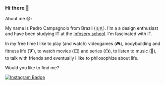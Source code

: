 ### Hi there 👋

About me 😄:

My name is Pedro Campagnolo from Brazil (🇧🇷). I'm a a design enthusiast and have been studying IT at the [Infoserv school](http://www.escolainfoserv.com.br). I'm fascinated with IT.

In my free time I like to play (and watch) videogames (🎮), bodybuilding and fitness life (🏋️), to watch movies (🎞️) and series (📺), to listen to music (🎵),  to talk with friends and eventually I like to philosophize about life.


Would you like to find me?


[![Instagram Badge](https://img.shields.io/badge/Instagram-E4405F?style=for-the-badge&logo=instagram&logoColor=white&link=https://instagram.com/pedrocampagnolo)](https://instagram.com/pedrocampagnolo)


<!--
**pedrocmpg/pedrocmpg** is a ✨ _special_ ✨ repository because its `README.md` (this file) appears on your GitHub profile.

Here are some ideas to get you started:

- 🔭 I’m currently working on ...
- 🌱 I’m currently learning ...
- 👯 I’m looking to collaborate on ...
- 🤔 I’m looking for help with ...
- 💬 Ask me about ...
- 📫 How to reach me: ...
- 😄 Pronouns: ...
- ⚡ Fun fact: ...
-->
